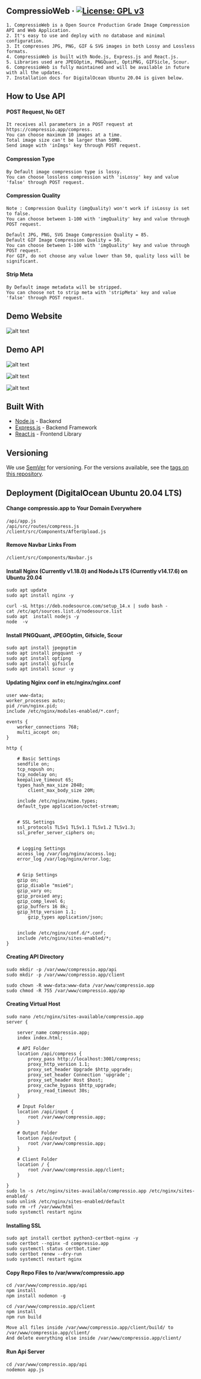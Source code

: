 ## CompressioWeb &middot; [![License: GPL v3](https://img.shields.io/badge/License-GPLv3-blue.svg)](https://www.gnu.org/licenses/gpl-3.0)

```
1. CompressioWeb is a Open Source Production Grade Image Compression API and Web Application.
2. It's easy to use and deploy with no database and minimal configuration.
3. It compresses JPG, PNG, GIF & SVG images in both Lossy and Lossless formats.
4. CompressioWeb is built with Node.js, Express.js and React.js.
5. Libraries used are JPEGOptim, PNGQuant, OptiPNG, GIFSicle, Scour.
6. CompressioWeb is fully maintained and will be available in future with all the updates.
7. Installation docs for DigitalOcean Ubuntu 20.04 is given below.
```

## How to Use API

#### POST Request, No GET
```
It receives all parameters in a POST request at https://compressio.app/compress.     
You can choose maximum 10 images at a time.
Total image size can't be larger than 50MB.
Send image with 'inImgs' key through POST request.
```

#### Compression Type
```
By Default image compression type is lossy.   
You can choose lossless compression with 'isLossy' key and value 'false' through POST request.
```

#### Compression Quality
```
Note : Compression Quality (imgQuality) won't work if isLossy is set to false.  
You can choose between 1-100 with 'imgQuality' key and value through POST request. 

Default JPG, PNG, SVG Image Compression Quality = 85.
Default GIF Image Compression Quality = 50.   
You can choose between 1-100 with 'imgQuality' key and value through POST request.
For GIF, do not choose any value lower than 50, quality loss will be significant.
```

#### Strip Meta
```
By Default image metadata will be stripped.   
You can choose not to strip meta with 'stripMeta' key and value 'false' through POST request.
```

## Demo Website

![alt text](https://github.com/twoabd/CompressioAPI/blob/main/api/docs/website/first.png?raw=true)   

## Demo API

![alt text](https://github.com/twoabd/CompressioAPI/blob/main/api/docs/api/default.png?raw=true)  

![alt text](https://github.com/twoabd/CompressioAPI/blob/main/api/docs/api/lossy.png?raw=true)  
 
![alt text](https://github.com/twoabd/CompressioAPI/blob/main/api/docs/api/lossless.png?raw=true)  

## Built With

* [Node.js](https://nodejs.org) - Backend
* [Express.js](https://expressjs.com) - Backend Framework
* [React.js](https://reactjs.org/) - Frontend Library

## Versioning

We use [SemVer](http://semver.org/) for versioning. For the versions available, see the [tags on this repository](https://github.com/twoabd/CompressioWeb/tags). 

## Deployment (DigitalOcean Ubuntu 20.04 LTS) 

#### Change compressio.app to Your Domain Everywhere
```
/api/app.js
/api/src/routes/compress.js
/client/src/Components/AfterUpload.js
```

#### Remove Navbar Links From
```
/client/src/Components/Navbar.js
```

#### Install Nginx (Currently v1.18.0) and NodeJs LTS (Currently v14.17.6) on Ubuntu 20.04
```
sudo apt update
sudo apt install nginx -y

curl -sL https://deb.nodesource.com/setup_14.x | sudo bash -
cat /etc/apt/sources.list.d/nodesource.list
sudo apt  install nodejs -y
node  -v
```

#### Install PNGQuant, JPEGOptim, Gifsicle, Scour

```
sudo apt install jpegoptim
sudo apt install pngquant -y
sudo apt install optipng
sudo apt install gifsicle
sudo apt install scour -y
```

#### Updating Nginx conf in etc/nginx/nginx.conf
```
user www-data;
worker_processes auto;
pid /run/nginx.pid;
include /etc/nginx/modules-enabled/*.conf;

events {
	worker_connections 768;
	multi_accept on;
}

http {

	# Basic Settings
	sendfile on;
	tcp_nopush on;
	tcp_nodelay on;
	keepalive_timeout 65;
	types_hash_max_size 2048;
        client_max_body_size 20M;

	include /etc/nginx/mime.types;
	default_type application/octet-stream;


	# SSL Settings
	ssl_protocols TLSv1 TLSv1.1 TLSv1.2 TLSv1.3;
	ssl_prefer_server_ciphers on;


	# Logging Settings
	access_log /var/log/nginx/access.log;
	error_log /var/log/nginx/error.log;


	# Gzip Settings
	gzip on; 
	gzip_disable "msie6";
	gzip_vary on;
	gzip_proxied any;
	gzip_comp_level 6;
	gzip_buffers 16 8k;
	gzip_http_version 1.1;
        gzip_types application/json;


	include /etc/nginx/conf.d/*.conf;
	include /etc/nginx/sites-enabled/*;
}
```

#### Creating API Directory

```
sudo mkdir -p /var/www/compressio.app/api
sudo mkdir -p /var/www/compressio.app/client

sudo chown -R www-data:www-data /var/www/compressio.app
sudo chmod -R 755 /var/www/compressio.app/ap
```

#### Creating Virtual Host
```
sudo nano /etc/nginx/sites-available/compressio.app
server {

    server_name compressio.app;
    index index.html;
   
    # API Folder
    location /api/compress {
	    proxy_pass http://localhost:3001/compress;
	    proxy_http_version 1.1;
	    proxy_set_header Upgrade $http_upgrade;
	    proxy_set_header Connection 'upgrade';
	    proxy_set_header Host $host;
	    proxy_cache_bypass $http_upgrade;
	    proxy_read_timeout 30s;
    }
    
    # Input Folder
    location /api/input {
        root /var/www/compressio.app;
    }

	# Output Folder
    location /api/output {
        root /var/www/compressio.app;
    }

    # Client Folder
    location / {
        root /var/www/compressio.app/client;
    }

}
sudo ln -s /etc/nginx/sites-available/compressio.app /etc/nginx/sites-enabled/
sudo unlink /etc/nginx/sites-enabled/default
sudo rm -rf /var/www/html
sudo systemctl restart nginx
```

#### Installing SSL
```
sudo apt install certbot python3-certbot-nginx -y
sudo certbot --nginx -d compressio.app
sudo systemctl status certbot.timer
sudo certbot renew --dry-run
sudo systemctl restart nginx
```

#### Copy Repo Files to /var/www/compressio.app
```
cd /var/www/compressio.app/api
npm install
npm install nodemon -g

cd /var/www/compressio.app/client
npm install
npm run build 

Move all files inside /var/www/compressio.app/client/build/ to /var/www/compressio.app/client/   
And delete everything else inside /var/www/compressio.app/client/
```

#### Run Api Server
```
cd /var/www/compressio.app/api
nodemon app.js
```
